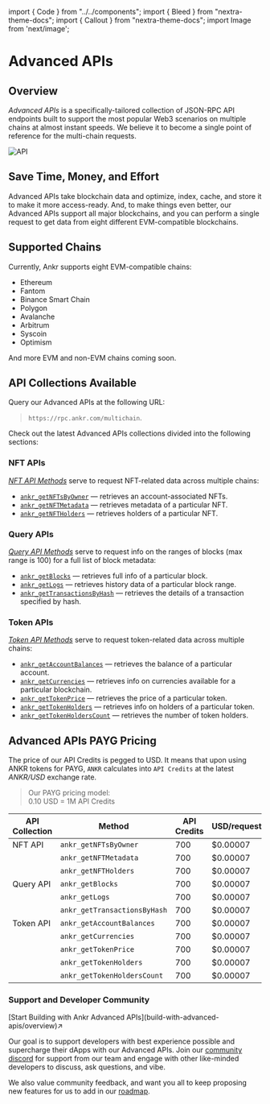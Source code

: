 import { Code } from "../../components";
import { Bleed } from "nextra-theme-docs";
import { Callout } from "nextra-theme-docs";
import Image from 'next/image';

# Advanced APIs

## Overview

*Advanced APIs* is a specifically-tailored collection of JSON-RPC API endpoints built to support the most popular Web3 scenarios on multiple chains at almost instant speeds. We believe it to become a single point of reference for the multi-chain requests.

<img src="/docs/build/API.png" alt="API" class="responsive-pic" />

## Save Time, Money, and Effort

Advanced APIs take blockchain data and optimize, index, cache, and store it to make it more access-ready. And, to make things even better, our Advanced APIs support all major blockchains, and you can perform a single request to get data from eight different EVM-compatible blockchains.

## Supported Chains

Currently, Ankr supports eight EVM-compatible chains:

  * Ethereum
  * Fantom
  * Binance Smart Chain
  * Polygon 
  * Avalanche
  * Arbitrum 
  * Syscoin
  * Optimism

And more EVM and non-EVM chains coming soon.

[//]: # (in [Postman]&#40;https://documenter.getpostman.com/view/19024547/UVsEVUGQ&#41; and look through the Advanced API docs)

## API Collections Available

Query our Advanced APIs at the following URL:

> `https://rpc.ankr.com/multichain`.

Check out the latest Advanced APIs collections divided into the following sections:

### NFT APIs

[_NFT API Methods_](/build/products/advanced-api-sdk/nft-methods/) serve to request NFT-related data across multiple chains:

  * [`ankr_getNFTsByOwner`](/build/products/advanced-api-sdk/nft-methods/#get-nfts-by-owner) — retrieves an account-associated NFTs.
  * [`ankr_getNFTMetadata`](/build/products/advanced-api-sdk/nft-methods/#get-nft-metadata) — retrieves metadata of a particular NFT.
  * [`ankr_getNFTHolders`](/build/products/advanced-api-sdk/nft-methods/#get-nft-holders) — retrieves holders of a particular NFT.

### Query APIs

[_Query API Methods_](/build/products/advanced-api-sdk/query-methods/) serve to request info on the ranges of blocks (max range is 100) for a full list of block metadata:

  * [`ankr_getBlocks`](/build/products/advanced-api-sdk/query-methods/#get-blocks) — retrieves full info of a particular block.
  * [`ankr_getLogs`](/build/products/advanced-api-sdk/query-methods/#get-logs) — retrieves history data of a particular block range.
  * [`ankr_getTransactionsByHash`](/build/products/advanced-api-sdk/query-methods/#get-transactions-by-hash) — retrieves the details of a transaction specified by hash.

### Token APIs

[_Token API Methods_](/build/products/advanced-api-sdk/token-methods/) serve to request token-related data across multiple chains:

  * [`ankr_getAccountBalances`](/build/products/advanced-api-sdk/token-methods/#get-account-balances) — retrieves the balance of a particular account.
  * [`ankr_getCurrencies`](/build/products/advanced-api-sdk/token-methods/#get-currencies) — retrieves info on currencies available for a particular blockchain.
  * [`ankr_getTokenPrice`](/build/products/advanced-api-sdk/token-methods/#get-token-price) — retrieves the price of a particular token.
  * [`ankr_getTokenHolders`](/build/products/advanced-api-sdk/token-methods/#get-token-holders) — retrieves info on holders of a particular token.
  * [`ankr_getTokenHoldersCount`](/build/products/advanced-api-sdk/token-methods/#get-token-holders-count) — retrieves the number of token holders.

## Advanced APIs PAYG Pricing

The price of our API Credits is pegged to USD. It means that upon using ANKR tokens for PAYG, `ANKR` calculates into `API Credits` at the latest _ANKR/USD_ exchange rate.

> Our PAYG pricing model:  
> 0.10 USD = 1M API Credits  

| API Collection | Method                       | API Credits | USD/request  |
|----------------|------------------------------|-------------|--------------|
| NFT API        | `ankr_getNFTsByOwner`        | 700         | $0.00007     |
|                | `ankr_getNFTMetadata`        | 700         | $0.00007     |
|                | `ankr_getNFTHolders`         | 700         | $0.00007     |
| Query API      | `ankr_getBlocks`             | 700         | $0.00007     |
|                | `ankr_getLogs`               | 700         | $0.00007     |
|                | `ankr_getTransactionsByHash` | 700         | $0.00007     |
| Token API      | `ankr_getAccountBalances`    | 700         | $0.00007     |
|                | `ankr_getCurrencies`         | 700         | $0.00007     |
|                | `ankr_getTokenPrice`         | 700         | $0.00007     |
|                | `ankr_getTokenHolders`       | 700         | $0.00007     |
|                | `ankr_getTokenHoldersCount`  | 700         | $0.00007     |

### Support and Developer Community

<div className="p-4 border border-gray-200 dark:border-gray-900 rounded mt-6">
  [Start Building with Ankr Advanced APIs](build-with-advanced-apis/overview)↗
</div>

Our goal is to support developers with best experience possible and supercharge their dApps with our Advanced APIs. Join our [community discord](http://discord.gg/ankr) for support from our team and engage with other like-minded developers to discuss, ask questions, and vibe. 

We also value community feedback, and want you all to keep proposing new features for us to add in our [roadmap](https://roadmap.ankr.com/b/feature-requests/).
